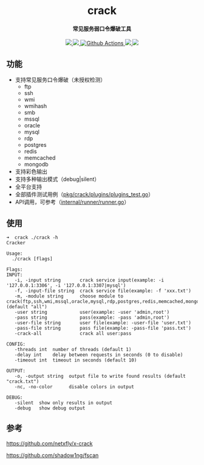 <h1 align="center">
 crack
</h1>

<h4 align="center">常见服务弱口令爆破工具</h4>

<p align="center">
  <a href="https://opensource.org/licenses/MIT">
    <img src="https://img.shields.io/badge/license-MIT-_red.svg">
  </a>
  <a href="https://goreportcard.com/report/github.com/niudaii/crack">
    <img src="https://goreportcard.com/badge/github.com/niudaii/crack?style=flat-square">		
  </a>
  <a href="https://github.com/niudaii/crack/actions">
    <img src="https://img.shields.io/github/workflow/status/niudaii/crack/Release?style=flat-square" alt="Github Actions">
  </a>
  <a href="https://github.com/niudaii/crack/releases">
    <img src="https://img.shields.io/github/release/niudaii/crack/all.svg?style=flat-square">
  </a>
  <a href="https://github.com/niudaii/crack/releases">
  	<img src="https://img.shields.io/github/downloads/niudaii/crack/total">
  </a>
</p>


## 功能

- 支持常见服务口令爆破（未授权检测）
  - ftp
  - ssh
  - wmi
  - wmihash
  - smb
  - mssql
  - oracle
  - mysql
  - rdp
  - postgres
  - redis
  - memcached
  - mongodb
- 支持彩色输出
- 支持多种输出模式（debug|silent）
- 全平台支持
- 全部插件测试用例（[pkg/crack/plugins/plugins_test.go](https://github.com/niudaii/crack/blob/main/pkg/crack/plugins/plugins_test.go)）
- API调用，可参考（[internal/runner/runner.go](https://github.com/niudaii/crack/blob/main/internal/runner/runner.go)）

## 使用

```
➜  crack ./crack -h
Cracker

Usage:
  ./crack [flags]

Flags:
INPUT:
   -i, -input string       crack service input(example: -i '127.0.0.1:3306', -i '127.0.0.1:3307|mysql')
   -f, -input-file string  crack service file(example: -f 'xxx.txt')
   -m, -module string      choose module to crack(ftp,ssh,wmi,mssql,oracle,mysql,rdp,postgres,redis,memcached,mongodb) (default "all")
   -user string            user(example: -user 'admin,root')
   -pass string            pass(example: -pass 'admin,root')
   -user-file string       user file(example: -user-file 'user.txt')
   -pass-file string       pass file(example: -pass-file 'pass.txt')
   -crack-all              crack all user:pass

CONFIG:
   -threads int  number of threads (default 1)
   -delay int    delay between requests in seconds (0 to disable)
   -timeout int  timeout in seconds (default 10)

OUTPUT:
   -o, -output string  output file to write found results (default "crack.txt")
   -nc, -no-color      disable colors in output

DEBUG:
   -silent  show only results in output
   -debug   show debug output
```



## 参考

https://github.com/netxfly/x-crack

https://github.com/shadow1ng/fscan
